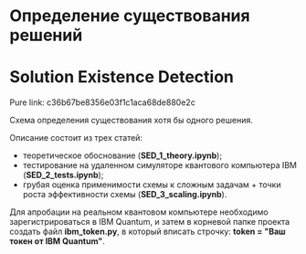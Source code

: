 # Определение существования решений
# Solution Existence Detection

Pure link: c36b67be8356e03f1c1aca68de880e2c

Схема определения существования хотя бы одного решения.

Описание состоит из трех статей:
- теоретическое обоснование (**SED_1_theory.ipynb**);
- тестирование на удаленном симуляторе квантового компьютера IBM (**SED_2_tests.ipynb**);
- грубая оценка применимости схемы к сложным задачам + точки роста эффективности схемы (**SED_3_scaling.ipynb**).

Для апробации на реальном квантовом компьютере необходимо зарегистрироваться в IBM Quantum, и затем в корневой папке проекта создать файл **ibm_token.py**, в который вписать строчку: **token = "Ваш токен от IBM Quantum"**.

